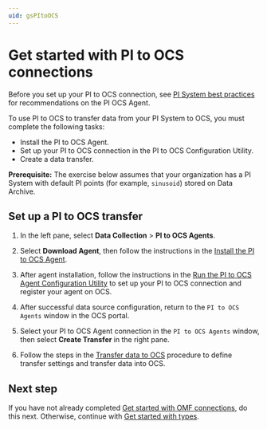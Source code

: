 ```yaml
---
uid: gsPItoOCS
---
```


# Get started with PI to OCS connections

Before you set up your PI to OCS connection, see [PI System best practices](xref:bpPISystemConnection) for recommendations on the PI OCS Agent.

To use PI to OCS to transfer data from your PI System to OCS, you must complete the following tasks:

- Install the PI to OCS Agent.
- Set up your PI to OCS connection in the PI to OCS Configuration Utility.
- Create a data transfer.

**Prerequisite:** The exercise below assumes that your organization has a PI System with default PI points (for example, `sinusoid`) stored on Data Archive.

## Set up a PI to OCS transfer

1. In the left pane, select **Data Collection** > **PI to OCS Agents**.

1. Select **Download Agent**, then follow the instructions in the [Install the PI to OCS Agent](xref:install-agent).

1. After agent installation, follow the instructions in the [Run the PI to OCS Agent Configuration Utility](xref:pi-to-ocs-utility) to set up your PI to OCS connection and register your agent on OCS.

1. After successful data source configuration, return to the `PI to OCS Agents` window in the OCS portal.

1. Select your PI to OCS Agent connection in the `PI to OCS Agents` window, then select **Create Transfer** in the right pane.

1. Follow the steps in the [Transfer data to OCS](xref:transfer-data) procedure to define transfer settings and transfer data into OCS.

## Next step

If you have not already completed [Get started with OMF connections](xref:gsOMF), do this next. Otherwise, continue with [Get started with types](xref:gsTypes).
